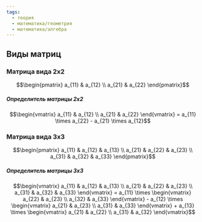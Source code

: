 ```yaml
---
tags:
  - теория
  - математика/геометрия
  - математика/алгебра
---
```

## Виды матриц

### Матрица вида 2x2
$$\begin{pmatrix} a_{11} & a_{12} \\ a_{21} & a_{22} \end{pmatrix}$$

##### Определитель матрицы 2x2
$$\begin{vmatrix} a_{11} & a_{12} \\ a_{21} & a_{22} \end{vmatrix} = a_{11} \times a_{22} - a_{21} \times a_{12}$$

### Матрица вида 3x3
$$\begin{pmatrix} a_{11} & a_{12} & a_{13} \\ a_{21} & a_{22} & a_{23} \\ a_{31} & a_{32} & a_{33} \end{pmatrix}$$

##### Определитель матрицы 3x3
$$\begin{vmatrix} a_{11} & a_{12} & a_{13} \\ a_{21} & a_{22} & a_{23} \\ a_{31} & a_{32} & a_{33} \end{vmatrix} = a_{11} \times \begin{vmatrix} a_{22} & a_{23} \\ a_{32} & a_{33} \end{vmatrix} - a_{12} \times \begin{vmatrix} a_{21} & a_{23} \\ a_{31} & a_{33} \end{vmatrix} + a_{13} \times \begin{vmatrix} a_{21} & a_{22} \\ a_{31} & a_{32} \end{vmatrix}$$

